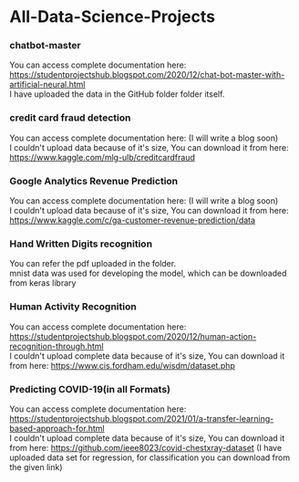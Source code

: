 # All-Data-Science-Projects                                                                                                                                                          
### chatbot-master                        
You can access complete documentation here: https://studentprojectshub.blogspot.com/2020/12/chat-bot-master-with-artificial-neural.html                                              
I have uploaded the data in the GitHub folder folder itself.                                                                                                                                                          
### credit card fraud detection                       
You can access complete documentation here: (I will write a blog soon)                                                                                                                                        
I couldn't upload data because of it's size, You can download it from here: https://www.kaggle.com/mlg-ulb/creditcardfraud                                                                
### Google Analytics Revenue Prediction                       
You can access complete documentation here: (I will write a blog soon)                                                                                                                                        
I couldn't upload data because of it's size, You can download it from here: https://www.kaggle.com/c/ga-customer-revenue-prediction/data                                                
### Hand Written Digits recognition                       
You can refer the pdf uploaded in the folder.                                                                                                                                         
mnist data was used for developing the model, which can be downloaded from keras library                                                                                             
### Human Activity Recognition                       
You can access complete documentation here: https://studentprojectshub.blogspot.com/2020/12/human-action-recognition-through.html                                                                                                                                      
I couldn't upload complete data because of it's size, You can download it from here: https://www.cis.fordham.edu/wisdm/dataset.php                                                             
### Predicting COVID-19(in all Formats)                      
You can access complete documentation here: https://studentprojectshub.blogspot.com/2021/01/a-transfer-learning-based-approach-for.html                                                                                                                                      
I couldn't upload complete data because of it's size, You can download it from here: https://github.com/ieee8023/covid-chestxray-dataset (I have uploaded data set for regression, for classification you can download from the given link)                                                                                                                                      



